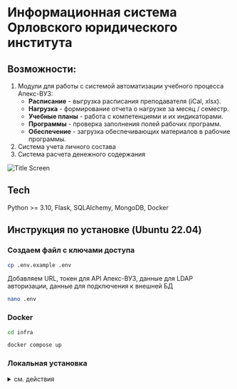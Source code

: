 # Информационная система Орловского юридического института

## Возможности:

1. Модули для работы с системой автоматизации учебного процесса Апекс-ВУЗ:
   - **Расписание** - выгрузка расписания преподавателя (iCal, xlsx).
   - **Нагрузка** - формирование отчета о нагрузке за месяц / семестр.
   - **Учебные планы** - работа с компетенциями и их индикаторами.
   - **Программы** - проверка заполнения полей рабочих программ.
   - **Обеспечение** - загрузка обеспечивающих материалов в рабочие программы.
2. Система учета личного состава
3. Система расчета денежного содержания

![Title Screen](https://github.com/john-neg/orel-inst-system/assets/25820535/198e43a7-30ca-48fd-b9fa-044336524113)

## Tech
Python >= 3.10, Flask, SQLAlchemy, MongoDB, Docker

## Инструкция по установке (Ubuntu 22.04)

### Создаем файл с ключами доступа

```sh
cp .env.example .env
```
Добавляем URL, токен для API Апекс-ВУЗ, данные для LDAP авторизации, данные для подключения к внешней БД
```sh
nano .env
```

### Docker

```sh
cd infra
```

```sh
docker compose up
```

### Локальная установка

<details>
   <summary>
      см. действия
   </summary>

```sh
sudo apt update -y && sudo apt upgrade -y
```

добавляем RU UFT-8
```sh
dpkg-reconfigure locales
```

```sh
sudo update-locale LANG=en_US.UTF-8
```

```sh
sudo timedatectl set-timezone Europe/Moscow
```

```sh
sudo useradd -g www-data www-user
```

```sh
sudo passwd www-user
```
```sh
sudo mkdir /var/www
```
```sh
sudo usermod -d /var/www www-user
```
```sh
sudo chown -R www-user:www-data /var/www
```
```sh
sudo usermod -aG sudo www-user
```
```sh
sudo chsh -s /bin/bash www-user
```

Заходим под новым пользователем

### Git

```sh
sudo apt install git
```

```sh
ssh-keygen -t ed25519 -C git-account-e-mail
```

```sh
eval `ssh-agent -s`
```

```sh
ssh-add ~/.ssh/id_ed25519
```

Добавляем ключ из файла id_ed25519.pub в аккаунт на GitHub

```sh
cd /var/www
```

```sh
git init
```

```sh
git clone git@github.com:git-account-name/apeks-vuz-extension.git
```

### Venv

```sh
cd apeks-vuz-extension
```

```sh
sudo apt install python3.10-venv
```

```sh
python3 -m venv venv
```

```sh
source venv/bin/activate
```

### PIP

```sh
python -m pip install --upgrade pip
```

```sh
pip install wheel
```

```sh
pip install -r requirements.txt
```

```sh
pip install gunicorn
```

#### Database

Создание автомиграций базы данных
```sh
python alembic revision --autogenerate -m "Added some tables"
```

```sh
alembic upgrade head
```

```sh
python /tools/fill_db_base_users_data.py
```

```sh
deactivate
```

### Настройка системы

```sh
sudo nano /etc/systemd/system/apeks.service
```

Копируем содержимое 
(количество workers соответствует количеству cpu)
```
[Unit]
Description=Gunicorn instance to serve apeks-vuz-extension
After=network.target

[Service]
User=www-user
Group=www-data
WorkingDirectory=/var/www/apeks-vuz-extension
Environment="PATH=/var/www/apeks-vuz-extension/venv/bin"
ExecStart=/var/www/apeks-vuz-extension/venv/bin/gunicorn --workers 2 --timeout 200 --bind unix:apeks.sock -m 007 wsgi:app

[Install]
WantedBy=multi-user.target
```

```sh
sudo systemctl start apeks
```

```sh
sudo systemctl enable apeks
```

```sh
systemctl status apeks
```

### Nginx

```sh
sudo apt install nginx
```

```sh
sudo ufw app list
```

```sh
sudo ufw allow 'Nginx HTTP'
```

```sh
sudo ufw status
```

```sh
systemctl status nginx
```

```sh
sudo nano /etc/nginx/nginx.conf
```

Добавляем:
```
client_max_body_size 20M;
```

```sh
sudo nano /etc/nginx/sites-available/apeks
```

Копируем содержимое
```
server {
    listen 80;
    server_name 0.0.0.0;

    location / {
        include proxy_params;
        proxy_pass http://unix:/var/www/apeks-vuz-extension/apeks.sock;
    }
}
```

```sh
sudo nano /etc/nginx/proxy_params
```

Копируем содержимое
```
proxy_set_header Host $http_host;
proxy_set_header X-Real-IP $remote_addr;
proxy_set_header X-Forwarded-For $proxy_add_x_forwarded_for;
proxy_set_header X-Forwarded-Proto $scheme;
proxy_connect_timeout   180;
proxy_send_timeout      180;
proxy_read_timeout      180;
```

```sh
sudo ln -s /etc/nginx/sites-available/apeks /etc/nginx/sites-enabled
```

Удаляем default из /etc/nginx/sites-enabled

```sh
sudo rm /etc/nginx/sites-enabled/default
```

Проверяем конфигурацию
```sh
sudo nginx -t
```

Перезапускаем сервер
```sh
sudo systemctl restart nginx
```
</details>